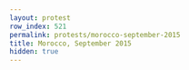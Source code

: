 ```yaml
---
layout: protest
row_index: 521
permalink: protests/morocco-september-2015
title: Morocco, September 2015
hidden: true
---
```

